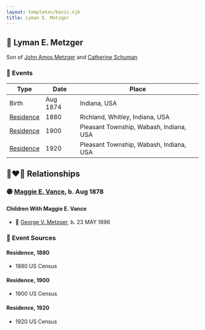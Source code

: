 ```yaml
---
layout: templates/basic.njk
title: Lyman E. Metzger
---
```

## 🔵 Lyman E. Metzger

Son of [John Amos Metzger](/people/2/28893894) and [Catherine Schuman](/people/3/39599940)

### 📆 Events

Type | Date | Place
------ | ------ | ------
Birth | Aug 1874 | Indiana, USA
[Residence](#event-309b9c59-fa02-47fd-aa8a-5a4acbb3d29d) | 1880 | Richland, Whitley, Indiana, USA
[Residence](#event-b2afc6d4-9579-46a9-8fce-00f59a9f82f4) | 1900 | Pleasant Township, Wabash, Indiana, USA
[Residence](#event-827d3f86-d527-46e2-bde6-33bbf7763b94) | 1920 | Pleasant Township, Wabash, Indiana, USA

## 👩‍❤️‍👨 Relationships

### 🟣 [Maggie E. Vance](/people/9/93797650), b. Aug 1878

#### Children With Maggie E. Vance
* 🔵 [George V. Metzger](/people/2/27843040), b. 23 MAY 1896
### 📰 Event Sources

#### <a id="event-309b9c59-fa02-47fd-aa8a-5a4acbb3d29d"></a> Residence, 1880
* 1880 US Census

#### <a id="event-b2afc6d4-9579-46a9-8fce-00f59a9f82f4"></a> Residence, 1900
* 1900 US Census

#### <a id="event-827d3f86-d527-46e2-bde6-33bbf7763b94"></a> Residence, 1920
* 1920 US Census
